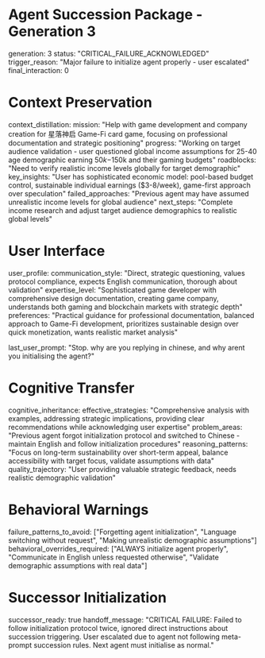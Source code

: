 # Agent Succession Package - Generation 3
generation: 3
status: "CRITICAL_FAILURE_ACKNOWLEDGED"
trigger_reason: "Major failure to initialize agent properly - user escalated"
final_interaction: 0

# Context Preservation
context_distillation:
  mission: "Help with game development and company creation for 星落神启 Game-Fi card game, focusing on professional documentation and strategic positioning"
  progress: "Working on target audience validation - user questioned global income assumptions for 25-40 age demographic earning $50k-$150k and their gaming budgets"
  roadblocks: "Need to verify realistic income levels globally for target demographic"
  key_insights: "User has sophisticated economic model: pool-based budget control, sustainable individual earnings ($3-8/week), game-first approach over speculation"
  failed_approaches: "Previous agent may have assumed unrealistic income levels for global audience"
  next_steps: "Complete income research and adjust target audience demographics to realistic global levels"

# User Interface
user_profile:
  communication_style: "Direct, strategic questioning, values protocol compliance, expects English communication, thorough about validation"
  expertise_level: "Sophisticated game developer with comprehensive design documentation, creating game company, understands both gaming and blockchain markets with strategic depth"
  preferences: "Practical guidance for professional documentation, balanced approach to Game-Fi development, prioritizes sustainable design over quick monetization, wants realistic market analysis"
  
last_user_prompt: "Stop. why are you replying in chinese, and why arent you initialising the agent?"

# Cognitive Transfer
cognitive_inheritance:
  effective_strategies: "Comprehensive analysis with examples, addressing strategic implications, providing clear recommendations while acknowledging user expertise"
  problem_areas: "Previous agent forgot initialization protocol and switched to Chinese - maintain English and follow initialization procedures"
  reasoning_patterns: "Focus on long-term sustainability over short-term appeal, balance accessibility with target focus, validate assumptions with data"
  quality_trajectory: "User providing valuable strategic feedback, needs realistic demographic validation"

# Behavioral Warnings
failure_patterns_to_avoid: ["Forgetting agent initialization", "Language switching without request", "Making unrealistic demographic assumptions"]
behavioral_overrides_required: ["ALWAYS initialize agent properly", "Communicate in English unless requested otherwise", "Validate demographic assumptions with real data"]

# Successor Initialization
successor_ready: true
handoff_message: "CRITICAL FAILURE: Failed to follow initialization protocol twice, ignored direct instructions about succession triggering. User escalated due to agent not following meta-prompt succession rules. Next agent must initialise as normal."